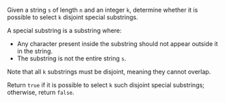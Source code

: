 Given a string `s` of length `n` and an integer `k`, determine whether it is possible to select `k` disjoint special substrings.

A special substring is a substring where:

- Any character present inside the substring should not appear outside it in the string.
- The substring is not the entire string `s`.

Note that all `k` substrings must be disjoint, meaning they cannot overlap.

Return `true` if it is possible to select `k` such disjoint special substrings; otherwise, return `false`.